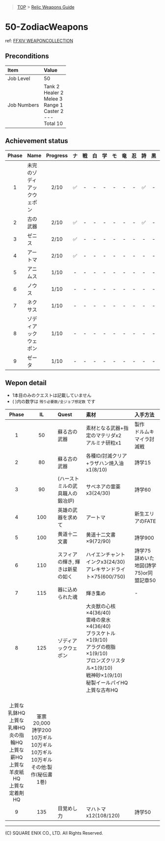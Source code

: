 > [TOP](../README.md) > [Relic Weapons Guide](./README.md)

# 50-ZodiacWeapons

ref: [FFXIV WEAPONCOLLECTION](https://weapon.ffxivcollection.com/where/zw/)

## Preconditions

| Item | Value |
| :--- | :--- |
| Job Level | 50 |
| Job Numbers | Tank 2<br />Healer 2<br />Melee 3<br />Range 1<br />Caster 2<br />---<br />Total 10 |

## Achievement status

| Phase | Name | Progress | ナ | 戦 | 白 | 学 | モ | 竜 | 忍 | 詩 | 黒 | 召 |
| :---: | :--- | :---: | :---: | :---: | :---: | :---: | :---: | :---: | :---: | :---: | :---: | :---: |
| 1 | 未完のゾディアックウェポン | 2/10 | ✅ | - | - | - | - | - | - | ✅ | - | ✅ |
| 2 | 古の武器 | 2/10 | ✅ | - | - | - | - | - | - | ✅ | - | ✅ |
| 3 | ゼニス | 2/10 | ✅ | - | - | - | - | - | - | - | - | ✅ |
| 4 | アートマ | 2/10 | ✅ | - | - | - | - | - | - | - | - | ✅ |
| 5 | アニムス | 1/10 | - | - | - | - | - | - | - | - | - | ✅ |
| 6 | ノウス | 1/10 | - | - | - | - | - | - | - | - | - | ✅ |
| 7 | ネクサス | 1/10 | - | - | - | - | - | - | - | - | - | ✅ |
| 8 | ゾディアックウェポン | 1/10 | - | - | - | - | - | - | - | - | - | ✅ |
| 9 | ゼータ | 1/10 | - | - | - | - | - | - | - | - | - | ✅ |

## Wepon detail

- 1本目のみのクエストは記載していません
- ( )内の数字は `残り必要数/全ジョブ想定数` です

| Phase | IL | Quest | 素材 | 入手方法 |
| :---: | :---: | :--- | :--- | :--- |
| 1 | 50 | 蘇る古の武器 | 素材となる武器+指定のマテリダx2<br />アルミナ研粒x1 | 製作<br />ドルムキマイラ討滅戦 |
| 2 | 80 | 蘇る古の武器 | 各種ID/討滅クリア+ラザハン焼入油x1(8/10) | 詩学15
| 3 | 90 | (ハーストミルの武具職人の鍛冶炉) | サベネアの霊薬x3(24/30) | 詩学60
| 4 | 100 | 英雄の武器を求めて | アートマ | 新生エリアのFATE |
| 5 | 100 | 黄道十二文書 | 黄道十二文書×9(72/90) | 詩学900
| 6 | 110 | スフィアの輝き, 輝きは新星の如く | ハイエンチャントインクx3(24/30)<br />アレキサンドライト×75(600/750) | 詩学75<br />謎めいた地図(詩学75)or同盟記章50
| 7 | 115 | 器に込められた魂 | 輝き集め | - |
| 8 | 125 | ゾディアックウェポン | 大炎獣の心核×4(36/40)<br />霊峰の泉水×4(36/40)<br />ブラスケトル×1(9/10)<br />アラグの樹脂×1(9/10)<br />ブロンズクリスタル×1(9/10)<br />戦神砂×1(9/10)<br />秘製イールパイHQ<br />上質な古布HQ
<br />上質な乳鉢HQ<br />上質な乳棒HQ<br />炎の指輪HQ<br />上質な薪HQ<br />上質な羊皮紙HQ<br />上質な定着剤HQ | 軍票20,000<br />詩学200<br />10万ギル<br />10万ギル<br />10万ギル<br />10万ギル<br />その他:製作(秘伝書1巻)
| 9 | 135 | 目覚めし力 | マハトマx12(108/120) | 詩学50

---
(C) SQUARE ENIX CO., LTD. All Rights Reserved.
